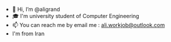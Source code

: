 - 👋 Hi, I’m @aligrand
- 🎓 I'm university student of Computer Engineering 
- 📫 You can reach me by email me : ali.workjob@outlook.com
-    I'm from Iran
<!---
aligrand/aligrand is a ✨ special ✨ repository because its `README.md` (this file) appears on your GitHub profile.
You can click the Preview link to take a look at your changes.
--->
